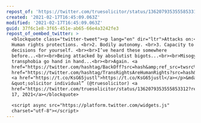 ```yaml
---
repost_of: 'https://twitter.com/truesolicitor/status/1362079353555853312'
created: '2021-02-17T16:45:09.063Z'
modified: '2021-02-17T16:45:09.063Z'
guid: 37f6c1e8-3f65-451e-ab65-66e4a3242fe3
repost_of_oembed_twitter: >
  <blockquote class="twitter-tweet"><p lang="en" dir="ltr">Attacks on:<br>1.
  Human rights protections. <br>2. Bodily autonomy. <br>3. Capacity to make
  decisions for yourself. <br><br>I’ve heard these somewhere
  before...<br><br>Being attacked by absolutist bigots...<br><br>Misogyny and
  transphobia go hand in hand...<br><br>Again. <a
  href="https://twitter.com/hashtag/BackOff?src=hash&amp;ref_src=twsrc%5Etfw">#BackOff</a><a
  href="https://twitter.com/hashtag/TransRightsAreHumanRights?src=hash&amp;ref_src=twsrc%5Etfw">#TransRightsAreHumanRights</a>
  <a href="https://t.co/KsG65justl">https://t.co/KsG65justl</a></p>&mdash;
  &quot;solicitor individual” (@truesolicitor) <a
  href="https://twitter.com/truesolicitor/status/1362079353555853312?ref_src=twsrc%5Etfw">February
  17, 2021</a></blockquote>

  <script async src="https://platform.twitter.com/widgets.js"
  charset="utf-8"></script>
---
```

 
